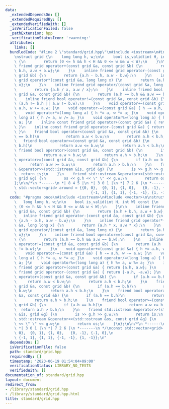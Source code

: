 ```yaml
---
data:
  _extendedDependsOn: []
  _extendedRequiredBy: []
  _extendedVerifiedWith: []
  _isVerificationFailed: false
  _pathExtension: hpp
  _verificationStatusIcon: ':warning:'
  attributes:
    links: []
  bundledCode: "#line 2 \"standard/grid.hpp\"\n#include <iostream>\n#include <vector>\n\
    \nstruct grid {\n    long long h, w;\n\n    bool is_valid(int H, int W) const\
    \ {\n        return (0 <= h && h < H && 0 <= w && w < W);\n    }\n\n    inline\
    \ friend grid operator+(const grid &a, const grid &b) {\n        return {a.h +\
    \ b.h, a.w + b.w};\n    }\n    inline friend grid operator-(const grid &a, const\
    \ grid &b) {\n        return {a.h - b.h, a.w - b.w};\n    }\n    inline friend\
    \ grid operator*(const grid &a, long long x) {\n        return {a.h * x, a.w *\
    \ x};\n    }\n    inline friend grid operator/(const grid &a, long long x) {\n\
    \        return {a.h / x, a.w / x};\n    }\n    inline friend bool operator==(const\
    \ grid &a, const grid &b) {\n        return (a.h == b.h && a.w == b.w);\n    }\n\
    \    inline friend bool operator!=(const grid &a, const grid &b) {\n        return\
    \ (a.h != b.h || a.w != b.w);\n    }\n    void operator+=(const grid &a) { h +=\
    \ a.h, w += a.w; }\n    void operator-=(const grid &a) { h -= a.h, w -= a.w; }\n\
    \    void operator*=(long long a) { h *= a, w *= a; }\n    void operator/=(long\
    \ long a) { h /= a, w /= a; }\n    void operator%=(long long a) { h %= a, w %=\
    \ a; }\n    inline const friend grid operator+(const grid &a) { return {a.h, a.w};\
    \ }\n    inline const friend grid operator-(const grid &a) { return {-a.h, -a.w};\
    \ }\n    friend bool operator<(const grid &a, const grid &b) {\n        if (a.h\
    \ == b.h)\n            return a.w < b.w;\n        return a.h < b.h;\n    }\n \
    \   friend bool operator<=(const grid &a, const grid &b) {\n        if (a.h ==\
    \ b.h)\n            return a.w <= b.w;\n        return a.h < b.h;\n    }\n   \
    \ friend bool operator>(const grid &a, const grid &b) {\n        if (a.h == b.h)\n\
    \            return a.w > b.w;\n        return a.h > b.h;\n    }\n    friend bool\
    \ operator>=(const grid &a, const grid &b) {\n        if (a.h == b.h)\n      \
    \      return a.w >= b.w;\n        return a.h > b.h;\n    }\n    friend std::istream\
    \ &operator>>(std::istream &is, grid &g) {\n        is >> g.h >> g.w;\n      \
    \  return is;\n    }\n    friend std::ostream &operator<<(std::ostream &os, const\
    \ grid &g) {\n        os << g.h << \" \" << g.w;\n        return os;\n    }\n\
    };\n\n/*\n *------\n *| 8 4 5 |\n *| 3 0 1 |\n *| 7 2 6 |\n *-------\n */\nconst\
    \ std::vector<grid> around = {{0, 0},  {0, 1}, {1, 0},   {0, -1}, {-1, 0},\n \
    \                                 {-1, 1}, {1, 1}, {-1, -1}, {1, -1}};\n"
  code: "#pragma once\n#include <iostream>\n#include <vector>\n\nstruct grid {\n \
    \   long long h, w;\n\n    bool is_valid(int H, int W) const {\n        return\
    \ (0 <= h && h < H && 0 <= w && w < W);\n    }\n\n    inline friend grid operator+(const\
    \ grid &a, const grid &b) {\n        return {a.h + b.h, a.w + b.w};\n    }\n \
    \   inline friend grid operator-(const grid &a, const grid &b) {\n        return\
    \ {a.h - b.h, a.w - b.w};\n    }\n    inline friend grid operator*(const grid\
    \ &a, long long x) {\n        return {a.h * x, a.w * x};\n    }\n    inline friend\
    \ grid operator/(const grid &a, long long x) {\n        return {a.h / x, a.w /\
    \ x};\n    }\n    inline friend bool operator==(const grid &a, const grid &b)\
    \ {\n        return (a.h == b.h && a.w == b.w);\n    }\n    inline friend bool\
    \ operator!=(const grid &a, const grid &b) {\n        return (a.h != b.h || a.w\
    \ != b.w);\n    }\n    void operator+=(const grid &a) { h += a.h, w += a.w; }\n\
    \    void operator-=(const grid &a) { h -= a.h, w -= a.w; }\n    void operator*=(long\
    \ long a) { h *= a, w *= a; }\n    void operator/=(long long a) { h /= a, w /=\
    \ a; }\n    void operator%=(long long a) { h %= a, w %= a; }\n    inline const\
    \ friend grid operator+(const grid &a) { return {a.h, a.w}; }\n    inline const\
    \ friend grid operator-(const grid &a) { return {-a.h, -a.w}; }\n    friend bool\
    \ operator<(const grid &a, const grid &b) {\n        if (a.h == b.h)\n       \
    \     return a.w < b.w;\n        return a.h < b.h;\n    }\n    friend bool operator<=(const\
    \ grid &a, const grid &b) {\n        if (a.h == b.h)\n            return a.w <=\
    \ b.w;\n        return a.h < b.h;\n    }\n    friend bool operator>(const grid\
    \ &a, const grid &b) {\n        if (a.h == b.h)\n            return a.w > b.w;\n\
    \        return a.h > b.h;\n    }\n    friend bool operator>=(const grid &a, const\
    \ grid &b) {\n        if (a.h == b.h)\n            return a.w >= b.w;\n      \
    \  return a.h > b.h;\n    }\n    friend std::istream &operator>>(std::istream\
    \ &is, grid &g) {\n        is >> g.h >> g.w;\n        return is;\n    }\n    friend\
    \ std::ostream &operator<<(std::ostream &os, const grid &g) {\n        os << g.h\
    \ << \" \" << g.w;\n        return os;\n    }\n};\n\n/*\n *------\n *| 8 4 5 |\n\
    \ *| 3 0 1 |\n *| 7 2 6 |\n *-------\n */\nconst std::vector<grid> around = {{0,\
    \ 0},  {0, 1}, {1, 0},   {0, -1}, {-1, 0},\n                                 \
    \ {-1, 1}, {1, 1}, {-1, -1}, {1, -1}};\n"
  dependsOn: []
  isVerificationFile: false
  path: standard/grid.hpp
  requiredBy: []
  timestamp: '2023-06-19 01:54:04+09:00'
  verificationStatus: LIBRARY_NO_TESTS
  verifiedWith: []
documentation_of: standard/grid.hpp
layout: document
redirect_from:
- /library/standard/grid.hpp
- /library/standard/grid.hpp.html
title: standard/grid.hpp
---
```

